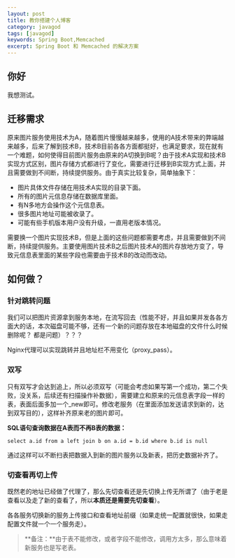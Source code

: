 ```yaml
---
layout: post
title: 教你搭建个人博客
category: javagod
tags: [javagod]
keywords: Spring Boot,Memcached
excerpt: Spring Boot 和 Memcached 的解决方案
---
```



## 你好

我想测试。

## 迁移需求

原来图片服务使用技术为A，随着图片慢慢越来越多，使用的A技术带来的弊端越来越多，后来了解到技术B，技术B目前各各方面都挺好，也满足要求，现在就有一个难题，如何使得目前图片服务由原来的A切换到B呢？由于技术A实现和技术B实现方式区别，图片存储方式都进行了变化，需要进行迁移到B实现方式上面，并且需要做到不间断，持续提供服务。由于真实比较复杂，简单抽象下：

- 图片具体文件存储在用技术A实现的目录下面。
- 所有的图片元信息存储在数据库里面。
- 有N多地方会操作这个元信息表。
- 很多图片地址可能被收录了。
- 可能有些手机版本用户没有升级，一直用老版本情况。

需要换一个图片实现技术B，但是上面的这些问题都需要考虑，并且需要做到不间断，持续提供服务。主要使用图片技术B之后图片技术A的图片存放地方变了，导致元信息表里面的某些字段也需要由于技术B的改动而改动。

## 如何做？

### 针对跳转问题

我们可以把图片资源拿到服务本地，在流写回去（性能不好，并且如果并发各各方面大的话，本次磁盘可能不够，还有一个新的问题存放在本地磁盘的文件什么时候删除呢？ 都是问题）？？？

Nginx代理可以实现跳转并且地址栏不用变化（proxy_pass）。



### 双写

只有双写才会达到追上，所以必须双写（可能会考虑如果写第一个成功，第二个失败，没关系，后续还有扫描操作补数据），需要建立和原来的元信息表字段一样的表，表面后面多加一个_new即可。修改老服务（在里面添加发送请求到新的，达到双写目的），这样补齐原来老的图片即可。

**SQL语句查询数据在A表而不再B表的数据：**

```
select a.id from a left join b on a.id = b.id where b.id is null
```

通过这样可以不断扫表把数据入到新的图片服务以及新表，把历史数据补齐了。

### 切查看再切上传

既然老的地址已经做了代理了，那么先切查看还是先切换上传无所谓了（由于老是查看以及走了新的查看了，所以**本质还是需要先切查看**）。

各各服务切换新的服务上传接口和查看地址前缀（如果走统一配置就很快，如果走配置文件就一个一个服务走）。

> **备注：**由于表不能修改，或者字段不能修改，调用方太多，那么意味着新服务也是写老表。
